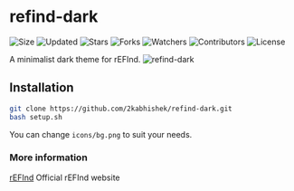 # refind-dark

![Size](https://img.shields.io/github/repo-size/2kabhishek/refind-dark?style=plastic&color=0f0&label=Size)
![Updated](https://img.shields.io/github/last-commit/2kabhishek/refind-dark?style=plastic&color=f00&label=Updated)
![Stars](https://img.shields.io/github/stars/2kabhishek/refind-dark?style=plastic&color=ffc801&label=Stars)
![Forks](https://img.shields.io/github/forks/2kabhishek/refind-dark?style=plastic&color=003cff&label=Forks)
![Watchers](https://img.shields.io/github/watchers/2kabhishek/refind-dark?style=plastic&color=ff5500&label=Watchers)
![Contributors](https://img.shields.io/github/contributors/2kabhishek/refind-dark?style=plastic&color=f0f&label=Contributors)
![License](https://img.shields.io/github/license/2kabhishek/refind-dark?style=plastic&color=555&label=License)

A minimalist dark theme for rEFInd.
![refind-dark](https://i.imgur.com/J94Di2K.png)


## Installation

```bash
git clone https://github.com/2kabhishek/refind-dark.git
bash setup.sh
```

You can change `icons/bg.png` to suit your needs.


### More information

[rEFInd](http://www.rodsbooks.com/refind/) Official rEFInd website

